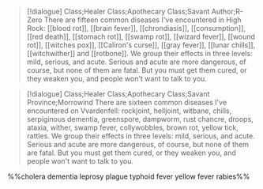 >[!dialogue] Class;Healer Class;Apothecary Class;Savant Author;R-Zero
>There are fifteen common diseases I've encountered in High Rock: [[blood rot]], [[brain fever]], [[chrondiasis]], [[consumption]], [[red death]], [[stomach rot]], [[swamp rot]], [[wizard fever]], [[wound rot]], [[witches pox]], [[Caliron's curse]], [[gray fever]], [[lunar chills]], [[witchwither]] and [[rotbone]]. We group their effects in three levels: mild, serious, and acute. Serious and acute are more dangerous, of course, but none of them are fatal. But you must get them cured, or they weaken you, and people won't want to talk to you.

>[!dialogue] Class;Healer Class;Apothecary Class;Savant Province;Morrowind
>There are sixteen common diseases I've encountered on Vvardenfell: rockjoint, helljoint, witbane, chills, serpiginous dementia, greenspore, dampworm, rust chancre, droops, ataxia, wither, swamp fever, collywobbles, brown rot, yellow tick, rattles. We group their effects in three levels: mild, serious, and acute. Serious and acute are more dangerous, of course, but none of them are fatal. But you must get them cured, or they weaken you, and people won't want to talk to you.

%%cholera dementia leprosy plague typhoid fever yellow fever rabies%%